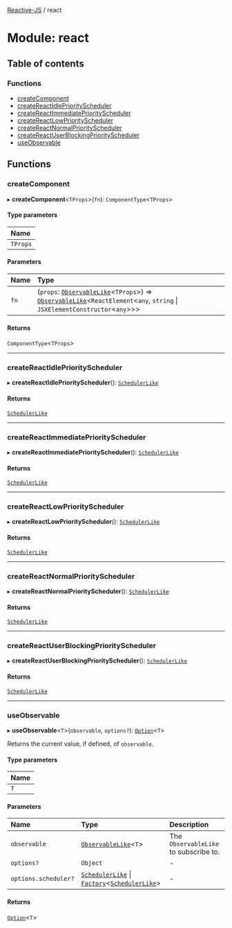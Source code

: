 [Reactive-JS](../README.md) / react

# Module: react

## Table of contents

### Functions

- [createComponent](react.md#createcomponent)
- [createReactIdlePriorityScheduler](react.md#createreactidlepriorityscheduler)
- [createReactImmediatePriorityScheduler](react.md#createreactimmediatepriorityscheduler)
- [createReactLowPriorityScheduler](react.md#createreactlowpriorityscheduler)
- [createReactNormalPriorityScheduler](react.md#createreactnormalpriorityscheduler)
- [createReactUserBlockingPriorityScheduler](react.md#createreactuserblockingpriorityscheduler)
- [useObservable](react.md#useobservable)

## Functions

### createComponent

▸ **createComponent**<`TProps`\>(`fn`): `ComponentType`<`TProps`\>

#### Type parameters

| Name |
| :------ |
| `TProps` |

#### Parameters

| Name | Type |
| :------ | :------ |
| `fn` | (`props`: [`ObservableLike`](../interfaces/observable.ObservableLike.md)<`TProps`\>) => [`ObservableLike`](../interfaces/observable.ObservableLike.md)<`ReactElement`<`any`, `string` \| `JSXElementConstructor`<`any`\>\>\> |

#### Returns

`ComponentType`<`TProps`\>

___

### createReactIdlePriorityScheduler

▸ **createReactIdlePriorityScheduler**(): [`SchedulerLike`](../interfaces/scheduler.SchedulerLike.md)

#### Returns

[`SchedulerLike`](../interfaces/scheduler.SchedulerLike.md)

___

### createReactImmediatePriorityScheduler

▸ **createReactImmediatePriorityScheduler**(): [`SchedulerLike`](../interfaces/scheduler.SchedulerLike.md)

#### Returns

[`SchedulerLike`](../interfaces/scheduler.SchedulerLike.md)

___

### createReactLowPriorityScheduler

▸ **createReactLowPriorityScheduler**(): [`SchedulerLike`](../interfaces/scheduler.SchedulerLike.md)

#### Returns

[`SchedulerLike`](../interfaces/scheduler.SchedulerLike.md)

___

### createReactNormalPriorityScheduler

▸ **createReactNormalPriorityScheduler**(): [`SchedulerLike`](../interfaces/scheduler.SchedulerLike.md)

#### Returns

[`SchedulerLike`](../interfaces/scheduler.SchedulerLike.md)

___

### createReactUserBlockingPriorityScheduler

▸ **createReactUserBlockingPriorityScheduler**(): [`SchedulerLike`](../interfaces/scheduler.SchedulerLike.md)

#### Returns

[`SchedulerLike`](../interfaces/scheduler.SchedulerLike.md)

___

### useObservable

▸ **useObservable**<`T`\>(`observable`, `options?`): [`Option`](option.md#option)<`T`\>

Returns the current value, if defined, of `observable`.

#### Type parameters

| Name |
| :------ |
| `T` |

#### Parameters

| Name | Type | Description |
| :------ | :------ | :------ |
| `observable` | [`ObservableLike`](../interfaces/observable.ObservableLike.md)<`T`\> | The `ObservableLike` to subscribe to. |
| `options?` | `Object` | - |
| `options.scheduler?` | [`SchedulerLike`](../interfaces/scheduler.SchedulerLike.md) \| [`Factory`](functions.md#factory)<[`SchedulerLike`](../interfaces/scheduler.SchedulerLike.md)\> | - |

#### Returns

[`Option`](option.md#option)<`T`\>
